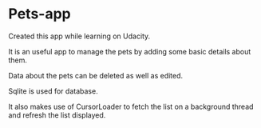 # Pets-app

Created this app while learning on Udacity.

It is an useful app to manage the pets by adding some basic details about them.

Data about the pets can be deleted as well as edited.

Sqlite is used for database.

It also makes use of CursorLoader to fetch the list on a background thread and refresh the list displayed.
